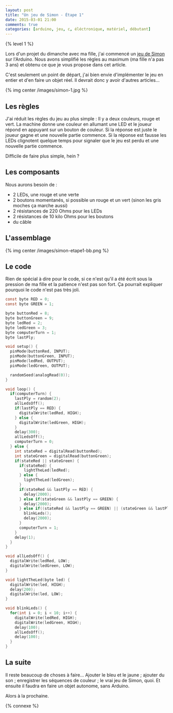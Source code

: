 ```yaml
---
layout: post
title: "Un jeu de Simon - Étape 1"
date: 2015-03-01 21:00
comments: true
categories: [arduino, jeu, c, éléctronique, matériel, débutant]
---
```


{% level 1 %}

Lors d'un projet du dimanche avec ma fille, j'ai commencé un
[jeu de Simon](http://fr.wikipedia.org/wiki/Simon_%28jeu%29) sur l'Arduino.
Nous avons simplifié les règles au maximum (ma fille n'a pas 3 ans) et obtenu
ce que je vous propose dans cet article.

C'est seulement un point de départ, j'ai bien envie d'implémenter le jeu en
entier et d'en faire un objet réel. Il devrait donc y avoir d'autres articles…

{% img center /images/simon-1.jpg %}

<!-- more -->

## Les règles

J'ai réduit les règles du jeu au plus simple : Il y a deux couleurs, rouge et
vert. La machine donne une couleur en allumant une LED et le joueur répond en
appuyant sur un bouton de couleur. Si la réponse est juste le joueur gagne et
une nouvelle partie commence. Si la réponse est fausse les LEDs clignotent
quelque temps pour signaler que le jeu est perdu et une nouvelle partie
commence.

Difficile de faire plus simple, hein ?

## Les composants

Nous aurons besoin de :

- 2 LEDs, une rouge et une verte
- 2 boutons momentanés, si possible un rouge et un vert (sinon les gris
  moches ça marche aussi)
- 2 résistances de 220 Ohms pour les LEDs
- 2 résistances de 10 kilo Ohms pour les boutons
- du câble

## L'assemblage

{% img center /images/simon-etape1-bb.png %}

## Le code

Rien de spécial à dire pour le code, si ce n'est qu'il a été écrit sous la
pression de ma fille et la patience n'est pas son fort. Ça pourrait expliquer
pourquoi le code n'est pas très joli.

``` c
const byte RED = 0;
const byte GREEN = 1;

byte buttonRed = 8;
byte buttonGreen = 9;
byte ledRed = 2;
byte ledGreen = 3;
byte computerTurn = 1;
byte lastPly;

void setup() {
  pinMode(buttonRed, INPUT);
  pinMode(buttonGreen, INPUT);
  pinMode(ledRed, OUTPUT);
  pinMode(ledGreen, OUTPUT);

  randomSeed(analogRead(0));
}

void loop() {
  if(computerTurn) {
    lastPly = random(2);
    allLedsOff();
    if(lastPly == RED) {
      digitalWrite(ledRed, HIGH);
    } else {
      digitalWrite(ledGreen, HIGH);
    }
    delay(300);
    allLedsOff();
    computerTurn = 0;
  } else {
    int stateRed = digitalRead(buttonRed);
    int stateGreen = digitalRead(buttonGreen);
    if(stateRed || stateGreen) {
      if(stateRed) {
        lightTheLed(ledRed);
      } else {
        lightTheLed(ledGreen);
      }
      if(stateRed && lastPly == RED) {
        delay(2000);
      } else if(stateGreen && lastPly == GREEN) {
        delay(2000);
      } else if((stateRed && lastPly == GREEN) || (stateGreen && lastPly == RED)) {
        blinkLeds();
        delay(2000);
      }
      computerTurn = 1;
    }
    delay(1);
  }
}

void allLedsOff() {
  digitalWrite(ledRed, LOW);
  digitalWrite(ledGreen, LOW);
}

void lightTheLed(byte led) {
  digitalWrite(led, HIGH);
  delay(200);
  digitalWrite(led, LOW);
}

void blinkLeds() {
  for(int i = 0; i < 10; i++) {
    digitalWrite(ledRed, HIGH);
    digitalWrite(ledGreen, HIGH);
    delay(100);
    allLedsOff();
    delay(100);
  }
}
```

## La suite

Il reste beaucoup de choses à faire… Ajouter le bleu et le jaune ; ajouter du son ;
enregistrer les séquences de couleur ; le vrai jeu de Simon, quoi.
Et ensuite il faudra en faire un objet autonome, sans Arduino.

Alors à la prochaine.

{% connexe %}
